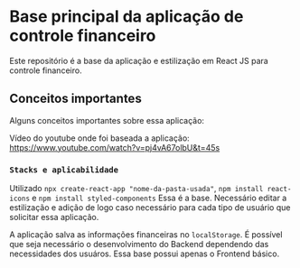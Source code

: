 # Base principal da aplicação de controle financeiro

Este repositório é a base da aplicação e estilização em React JS para controle financeiro.

## Conceitos importantes

Alguns conceitos importantes sobre essa aplicação:

Vídeo do youtube onde foi baseada a aplicação: https://www.youtube.com/watch?v=pj4vA67olbU&t=45s

### `Stacks e aplicabilidade`

Utilizado `npx create-react-app "nome-da-pasta-usada"`, `npm install react-icons` e `npm install styled-components`
Essa é a base. Necessário editar a estilização e adição de logo caso necessário
para cada tipo de usuário que solicitar essa aplicação.

A aplicação salva as informações financeiras no `localStorage`. É possível que seja necessário o
desenvolvimento do Backend dependendo das necessidades dos usuáros. Essa base possui
apenas o Frontend básico.